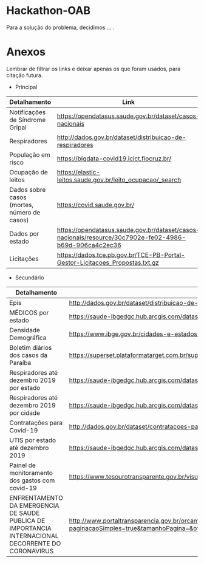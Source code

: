 # Hackathon-OAB

Para a solução do problema, decidimos ... .

# Anexos

Lembrar de filtrar os links e deixar apenas os que foram usados, para citação futura.
* Principal

| Detalhamento | Link |
| ------------ | ---- |
| Notificações de Síndrome Gripal | https://opendatasus.saude.gov.br/dataset/casos-nacionais |
| Respiradores | http://dados.gov.br/dataset/distribuicao-de-respiradores |
| População em risco | https://bigdata-covid19.icict.fiocruz.br/ |
| Ocupação de leitos | https://elastic-leitos.saude.gov.br/leito_ocupacao/_search |
| Dados sobre casos (mortes, número de casos) | https://covid.saude.gov.br/ |
|Dados por estado | https://opendatasus.saude.gov.br/dataset/casos-nacionais/resource/30c7902e-fe02-4986-b69d-906ca4c2ec36 | 
|Licitações | https://dados.tce.pb.gov.br/TCE-PB-Portal-Gestor-Licitacoes_Propostas.txt.gz | 




* Secundário

| Detalhamento | Link |
| ------------ | ---- |
| Epis | http://dados.gov.br/dataset/distribuicao-de-equipamentos-de-protecao-individual-e-insumos-covid-19 |
| MÉDICOS por estado | https://saude-ibgedgc.hub.arcgis.com/datasets/2b45995de7e247e09e279ce7f9c66bf8_0
Densidade Demográfica | https://www.ibge.gov.br/cidades-e-estados/pb.html |
| Boletim diários dos casos da Paraíba | https://superset.plataformatarget.com.br/superset/dashboard/microdados/ |
| Respiradores até dezembro 2019 por estado | https://saude-ibgedgc.hub.arcgis.com/datasets/445efd4a96514408afc47c130c227cec_0 |
Respiradores até dezembro 2019 por cidade | https://saude-ibgedgc.hub.arcgis.com/datasets/445efd4a96514408afc47c130c227cec_7
Contratações para Covid-19 | http://dados.gov.br/dataset/contratacoes-para-covid-19 |
 UTIS por estado até dezembro 2019 | https://saude-ibgedgc.hub.arcgis.com/datasets/2dfd385e7ded49c6b7f7929911806a20_0 | 
| Painel de monitoramento dos gastos com covid-19 | https://www.tesourotransparente.gov.br/visualizacao/painel-de-monitoramentos-dos-gastos-com-covid-19 |
| ENFRENTAMENTO DA EMERGENCIA DE SAUDE PUBLICA DE IMPORTANCIA INTERNACIONAL DECORRENTE DO CORONAVIRUS | http://www.portaltransparencia.gov.br/orcamento/despesas?paginacaoSimples=true&tamanhoPagina=&offset=&direcaoOrdenacao=asc&de=2020&ate=2020&acao=21C0&colunasSelecionadas=ano%2CorgaoSuperior%2CorgaoVinculado%2Cfuncao%2CsubFuncao%2Cprograma%2Cacao%2CcategoriaEconomica%2CgrupoDespesa%2CelementoDespesa%2CorcamentoInicial%2CorcamentoAtualizado%2CorcamentoRealizado%2CpercentualRealizado&minifiedPath=%2Fminified&projectVersion=1.36.1&configAmbiente=producao&currentTime=28%2F08%2F2020+10%3A17&ordenarPor=ano&direcao=desc |

 

